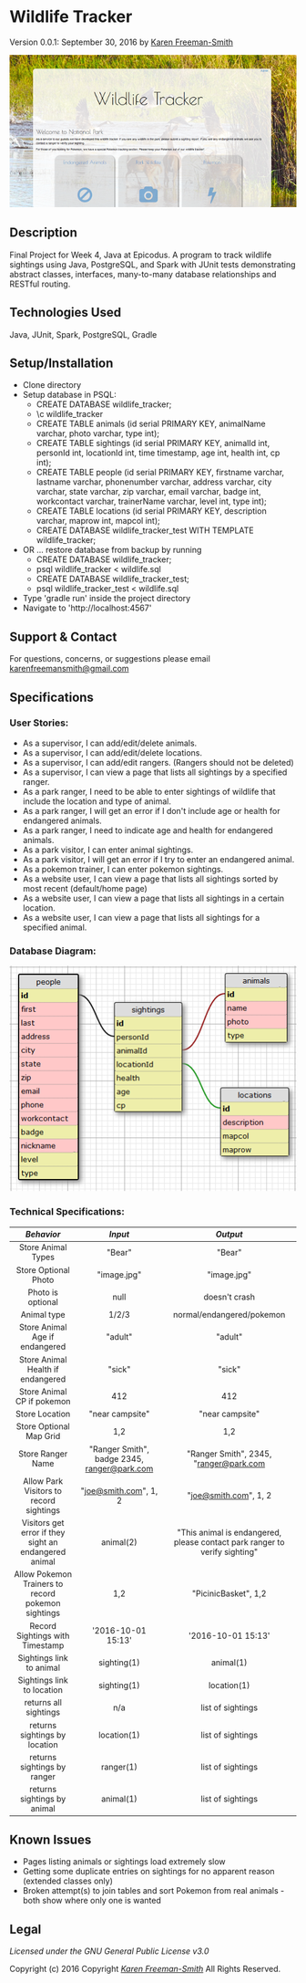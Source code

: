 # Wildlife Tracker
Version 0.0.1: September 30, 2016
by [Karen Freeman-Smith](https://karenfreemansmith.github.io)

![screenshot of project running](screenshot.png)

## Description
Final Project for Week 4, Java at Epicodus. A program to track wildlife sightings using Java, PostgreSQL, and Spark with JUnit tests demonstrating abstract classes, interfaces, many-to-many database relationships and RESTful routing.

## Technologies Used
Java, JUnit, Spark, PostgreSQL, Gradle

## Setup/Installation
* Clone directory
* Setup database in PSQL:
  * CREATE DATABASE wildlife_tracker;
  * \c wildlife_tracker
  * CREATE TABLE animals (id serial PRIMARY KEY, animalName varchar, photo varchar, type int);
  * CREATE TABLE sightings (id serial PRIMARY KEY, animalId int, personId int, locationId int, time timestamp, age int, health int, cp int);
  * CREATE TABLE people (id serial PRIMARY KEY, firstname varchar, lastname varchar, phonenumber varchar, address varchar, city varchar, state varchar, zip varchar, email varchar, badge int, workcontact varchar, trainerName varchar, level int, type int);
  * CREATE TABLE locations (id serial PRIMARY KEY, description varchar, maprow int, mapcol int);
  * CREATE DATABASE wildlife_tracker_test WITH TEMPLATE wildlife_tracker;
* OR ... restore database from backup by running
  * CREATE DATABASE wildlife_tracker;
  * psql wildlife_tracker < wildlife.sql
  * CREATE DATABASE wildlife_tracker_test;
  * psql wildlife_tracker_test < wildlife.sql
* Type 'gradle run' inside the project directory
* Navigate to 'http://localhost:4567'

## Support & Contact
For questions, concerns, or suggestions please email karenfreemansmith@gmail.com

## Specifications
### User Stories:
* As a supervisor, I can add/edit/delete animals.
* As a supervisor, I can add/edit/delete locations.
* As a supervisor, I can add/edit rangers. (Rangers should not be deleted)
* As a supervisor, I can view a page that lists all sightings by a specified ranger.
* As a park ranger, I need to be able to enter sightings of wildlife that include the location and type of animal.
* As a park ranger, I will get an error if I don't include age or health for endangered animals.
* As a park ranger, I need to indicate age and health for endangered animals.
* As a park visitor, I can enter animal sightings.
* As a park visitor, I will get an error if I try to enter an endangered animal.
* As a pokemon trainer, I can enter pokemon sightings.
* As a website user, I can view a page that lists all sightings sorted by most recent (default/home page)
* As a website user, I can view a page that lists all sightings in a certain location.
* As a website user, I can view a page that lists all sightings for a specified animal.

### Database Diagram:
![database diagram](database.png)

### Technical Specifications:
| _Behavior_ | _Input_ | _Output_ |
|:---------------------------------------------------------------------:|:---------------------------------------------------------------------------:|:-------------------------------------------------------------------------------------------------------------------:|
| Store Animal Types | "Bear" | "Bear" |
| Store Optional Photo | "image.jpg" | "image.jpg" |
| Photo is optional | null | doesn't crash |
| Animal type | 1/2/3 | normal/endangered/pokemon |
| Store Animal Age if endangered | "adult" | "adult" |
| Store Animal Health if endangered | "sick" | "sick" |
| Store Animal CP if pokemon | 412 | 412 |
| Store Location | "near campsite" | "near campsite" |
| Store Optional Map Grid | 1,2 | 1,2 |
| Store Ranger Name | "Ranger Smith", badge 2345, ranger@park.com | "Ranger Smith", 2345, "ranger@park.com |
| Allow Park Visitors to record sightings | "joe@smith.com", 1, 2 | "joe@smith.com", 1, 2 |
| Visitors get error if they sight an endangered animal | animal(2) | "This animal is endangered, please contact park ranger to verify sighting" |
| Allow Pokemon Trainers to record pokemon sightings | 1,2 | "PicinicBasket", 1,2 |
| Record Sightings with Timestamp | '2016-10-01 15:13' | '2016-10-01 15:13' |
| Sightings link to animal | sighting(1) | animal(1) |
| Sightings link to location | sighting(1) | location(1) |
| returns all sightings | n/a | list of sightings |
| returns sightings by location | location(1) | list of sightings |
| returns sightings by ranger | ranger(1) | list of sightings |
| returns sightings by animal | animal(1) | list of sightings |

## Known Issues
* Pages listing animals or sightings load extremely slow
* Getting some duplicate entries on sightings for no apparent reason (extended classes only)
* Broken attempt(s) to join tables and sort Pokemon from real animals - both show where only one is wanted

## Legal
*Licensed under the GNU General Public License v3.0*

Copyright (c) 2016 Copyright _[Karen Freeman-Smith](https://karenfreemansmith.github.io)_ All Rights Reserved.
